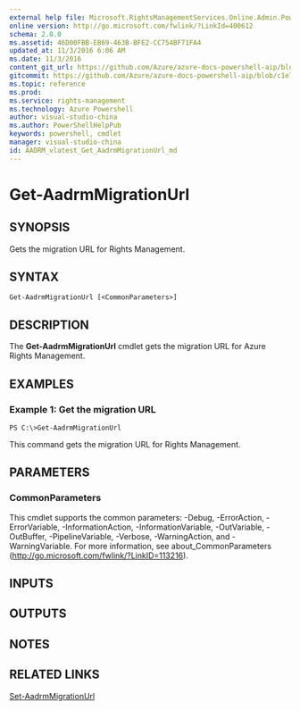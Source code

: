 ```yaml
---
external help file: Microsoft.RightsManagementServices.Online.Admin.PowerShell.dll-Help.xml
online version: http://go.microsoft.com/fwlink/?LinkId=400612
schema: 2.0.0
ms.assetid: 46D00FBB-EB69-463B-BFE2-CC754BF71FA4
updated_at: 11/3/2016 6:06 AM
ms.date: 11/3/2016
content_git_url: https://github.com/Azure/azure-docs-powershell-aip/blob/live/Azure%20Information%20Protection/AADRM/vlatest/Get-AadrmMigrationUrl.md
gitcommit: https://github.com/Azure/azure-docs-powershell-aip/blob/c1e77f06e2ab5cf0e851dc3744ff83e69e84a33b/Azure%20Information%20Protection/AADRM/vlatest/Get-AadrmMigrationUrl.md
ms.topic: reference
ms.prod: 
ms.service: rights-management
ms.technology: Azure Powershell
author: visual-studio-china
ms.author: PowerShellHelpPub
keywords: powershell, cmdlet
manager: visual-studio-china
id: AADRM_vlatest_Get_AadrmMigrationUrl_md
---
```


# Get-AadrmMigrationUrl

## SYNOPSIS
Gets the migration URL for Rights Management.

## SYNTAX

```
Get-AadrmMigrationUrl [<CommonParameters>]
```

## DESCRIPTION
The **Get-AadrmMigrationUrl** cmdlet gets the migration URL for Azure Rights Management.

## EXAMPLES

### Example 1: Get the migration URL
```
PS C:\>Get-AadrmMigrationUrl
```

This command gets the migration URL for Rights Management.

## PARAMETERS

### CommonParameters
This cmdlet supports the common parameters: -Debug, -ErrorAction, -ErrorVariable, -InformationAction, -InformationVariable, -OutVariable, -OutBuffer, -PipelineVariable, -Verbose, -WarningAction, and -WarningVariable. For more information, see about_CommonParameters (http://go.microsoft.com/fwlink/?LinkID=113216).

## INPUTS

## OUTPUTS

## NOTES

## RELATED LINKS

[Set-AadrmMigrationUrl](xref:AADRM/vlatest/Set-AadrmMigrationUrl.md)


